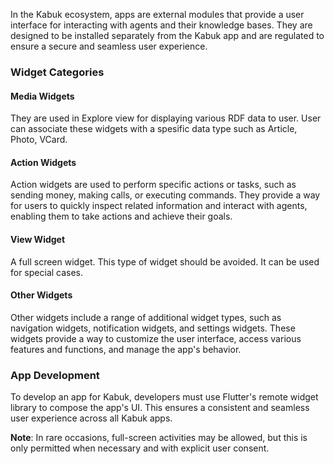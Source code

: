 In the Kabuk ecosystem, apps are external modules that provide a user interface for interacting with agents and their knowledge bases. They are designed to be installed separately from the Kabuk app and are regulated to ensure a secure and seamless user experience.

### **Widget Categories**

#### **Media Widgets**
They are used in Explore view for displaying various RDF data to user. User can associate these widgets with a spesific data type such as Article, Photo, VCard.

#### **Action Widgets**
Action widgets are used to perform specific actions or tasks, such as sending money, making calls, or executing commands. They provide a way for users to quickly inspect related information  and interact with agents, enabling them to take actions and achieve their goals.

#### **View Widget**
A full screen widget. This type of widget should be avoided. It can be used for special cases. 
#### **Other Widgets**
Other widgets include a range of additional widget types, such as navigation widgets, notification widgets, and settings widgets. These widgets provide a way to customize the user interface, access various features and functions, and manage the app's behavior.

### **App Development**
To develop an app for Kabuk, developers must use Flutter's remote widget library to compose the app's UI. This ensures a consistent and seamless user experience across all Kabuk apps.


**Note**: In rare occasions, full-screen activities may be allowed, but this is only permitted when necessary and with explicit user consent.